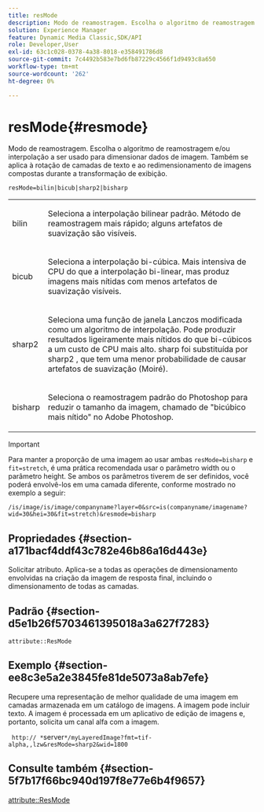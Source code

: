 ```yaml
---
title: resMode
description: Modo de reamostragem. Escolha o algoritmo de reamostragem e/ou interpolação a ser usado para dimensionar dados de imagem. Também se aplica à rotação de camadas de texto e ao redimensionamento de imagens compostas durante a transformação de exibição.
solution: Experience Manager
feature: Dynamic Media Classic,SDK/API
role: Developer,User
exl-id: 63c1c028-0378-4a38-8018-e358491786d8
source-git-commit: 7c4492b583e7bd6fb87229c4566f1d9493c8a650
workflow-type: tm+mt
source-wordcount: '262'
ht-degree: 0%

---
```


# resMode{#resmode}

Modo de reamostragem. Escolha o algoritmo de reamostragem e/ou interpolação a ser usado para dimensionar dados de imagem. Também se aplica à rotação de camadas de texto e ao redimensionamento de imagens compostas durante a transformação de exibição.

`resMode=bilin|bicub|sharp2|bisharp`

<table id="table_FD658AC521E24EB9ADBB87F98549BC3B"> 
 <tbody> 
  <tr> 
   <td colname="col1"> <p> <span class="codeph"> bilin </span> </p> </td> 
   <td colname="col2"> <p>Seleciona a interpolação bilinear padrão. Método de reamostragem mais rápido; alguns artefatos de suavização são visíveis. </p> </td> 
  </tr> 
  <tr> 
   <td colname="col1"> <p> <span class="codeph"> bicub </span> </p> </td> 
   <td colname="col2"> <p>Seleciona a interpolação bi-cúbica. Mais intensiva de CPU do que a interpolação bi-linear, mas produz imagens mais nítidas com menos artefatos de suavização visíveis. </p> </td> 
  </tr> 
  <tr> 
   <td colname="col1"> <p> <span class="codeph"> sharp2 </span> </p> </td> 
   <td colname="col2"> <p>Seleciona uma função de janela Lanczos modificada como um algoritmo de interpolação. Pode produzir resultados ligeiramente mais nítidos do que bi-cúbicos a um custo de CPU mais alto. <span class="codeph"> sharp </span> foi substituída por <span class="codeph"> sharp2 </span>, que tem uma menor probabilidade de causar artefatos de suavização (Moiré). </p> </td> 
  </tr> 
  <tr> 
   <td colname="col1"> <p> <span class="codeph"> bisharp </span> </p> </td> 
   <td colname="col2"> <p>Seleciona o reamostragem padrão do Photoshop para reduzir o tamanho da imagem, chamado de "bicúbico mais nítido" no Adobe Photoshop. </p> </td> 
  </tr> 
 </tbody> 
</table>

>[!IMPORTANT]
>
>Para manter a proporção de uma imagem ao usar ambas `resMode=bisharp` e `fit=stretch`, é uma prática recomendada usar o parâmetro width ou o parâmetro height. Se ambos os parâmetros tiverem de ser definidos, você poderá envolvê-los em uma camada diferente, conforme mostrado no exemplo a seguir:
>
>`/is/image/is/image/companyname?layer=0&src=is(companyname/imagename?wid=30&hei=30&fit=stretch)&resmode=bisharp`

## Propriedades {#section-a171bacf4ddf43c782e46b86a16d443e}

Solicitar atributo. Aplica-se a todas as operações de dimensionamento envolvidas na criação da imagem de resposta final, incluindo o dimensionamento de todas as camadas.

## Padrão {#section-d5e1b26f5703461395018a3a627f7283}

`attribute::ResMode`

## Exemplo {#section-ee8c3e5a2e3845fe81de5073a8ab7efe}

Recupere uma representação de melhor qualidade de uma imagem em camadas armazenada em um catálogo de imagens. A imagem pode incluir texto. A imagem é processada em um aplicativo de edição de imagens e, portanto, solicita um canal alfa com a imagem.

` http:// *`server`*/myLayeredImage?fmt=tif-alpha,,lzw&resMode=sharp2&wid=1800`

## Consulte também {#section-5f7b17f66bc940d197f8e77e6b4f9657}

[attribute::ResMode](../../../../../is-api/image-catalog/image-serving-api-ref/c-image-catalog-reference/c-attributes-reference/r-is-cat-resmode.md#reference-609095ef568743a086f28d87c54dafa2)
